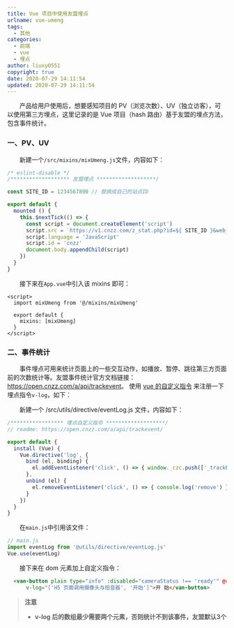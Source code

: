 ```yaml
---
title: Vue 项目中使用友盟埋点
urlname: vue-umeng
tags:
  - 其他
categories:
  - 前端
  - vue
  - 埋点
author: liuxy0551
copyright: true
date: 2020-07-29 14:11:54
updated: 2020-07-29 14:11:54
---
```


&emsp;&emsp;产品给用户使用后，想要感知项目的 PV（浏览次数）、UV（独立访客），可以使用第三方埋点，这里记录的是 Vue 项目（hash 路由）基于友盟的埋点方法，包含事件统计。

<!--more-->


### 一、PV、UV

&emsp;&emsp;新建一个`/src/mixins/mixUmeng.js`文件，内容如下：

```javascript
/* eslint-disable */
/******************* 友盟埋点 *******************/

const SITE_ID = 1234567890 // 替换成自己的站点ID          

export default {
  mounted () {
    this.$nextTick(() => {
      const script = document.createElement('script')
      script.src = `https://v1.cnzz.com/z_stat.php?id=${ SITE_ID }&web_id=${ SITE_ID }`
      script.language = 'JavaScript'
      script.id = 'cnzz'
      document.body.appendChild(script)
    })
  }
}
```

&emsp;&emsp;接下来在`App.vue`中引入该 mixins 即可：

```
<script>
  import mixUmeng from '@/mixins/mixUmeng'
  
  export default {
    mixins: [mixUmeng]
  }
</script>
```


### 二、事件统计

&emsp;&emsp;事件埋点可用来统计页面上的一些交互动作，如播放、暂停、跳往第三方页面前的次数统计等。友盟事件统计官方文档链接：<a href="https://open.cnzz.com/a/api/trackevent/" target="_black">https://open.cnzz.com/a/api/trackevent</a>。
使用 <a href="https://cn.vuejs.org/v2/guide/custom-directive.html#ad" target="_black">vue 的自定义指令</a> 来注册一下埋点指令`v-log`，如下：

&emsp;&emsp;新建一个 /src/utils/directive/eventLog.js 文件，内容如下：

```javascript
/***************** 埋点自定义指令 *******************/
// readme: https://open.cnzz.com/a/api/trackevent/

export default {
  install (Vue) {
    Vue.directive('log', {
      bind (el, binding) {
        el.addEventListener('click', () => { window._czc.push(['_trackEvent', ...binding.value]) }, false)
      },
      unbind (el) {
        el.removeEventListener('click', () => { console.log('remove') })
      }
    })
  }
}
```

&emsp;&emsp;在`main.js`中引用该文件：

``` javascript
// main.js
import eventLog from '@utils/directive/eventLog.js'
Vue.use(eventLog)
```


&emsp;&emsp;接下来在 dom 元素加上自定义指令：

```html
  <van-button plain type="info" :disabled="cameraStatus !== 'ready'" @click="startCamera"
      v-log="['H5 页面调用摄像头与拾音器', '开始']">开 始</van-button>
```

>**注意**
>* **v-log 后的数组最少需要两个元素，否则统计不到该事件，友盟默认3个**
